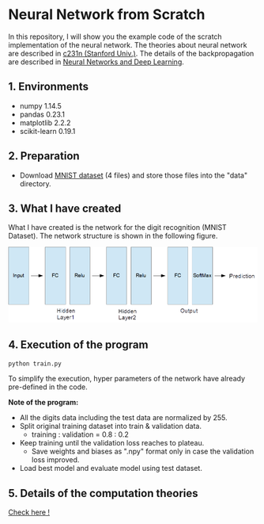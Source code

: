 # Neural Network from Scratch
In this repository, I will show you the example code of the scratch implementation of the neural network. The theories about neural network are described in [c231n (Stanford Univ.)](http://cs231n.github.io/). The details of the backpropagation are described in [Neural Networks and Deep Learning](http://neuralnetworksanddeeplearning.com/chap2.html).

## 1. Environments
- numpy 1.14.5
- pandas 0.23.1
- matplotlib 2.2.2
- scikit-learn 0.19.1

## 2. Preparation
- Download [MNIST dataset]((http://yann.lecun.com/exdb/mnist/)) (4 files) and store those files into the "data" directory.

## 3. What I have created
What I have created is the network for the digit recognition (MNIST Dataset). The network structure is shown in the following figure.

![](images/fig1.png)

## 4. Execution of the program
```
python train.py
```
To simplify the execution, hyper parameters of the network have already pre-defined in the code.

__Note of the program:__
- All the digits data including the test data are normalized by 255.
- Split original training dataset into train & validation data.  
  - training : validation = 0.8 : 0.2
- Keep training until the validation loss reaches to plateau.
  - Save weights and biases as ".npy" format only in case the validation loss improved.
- Load best model and evaluate model using test dataset.

## 5. Details of the computation theories
[Check here !](Explanation.html)
